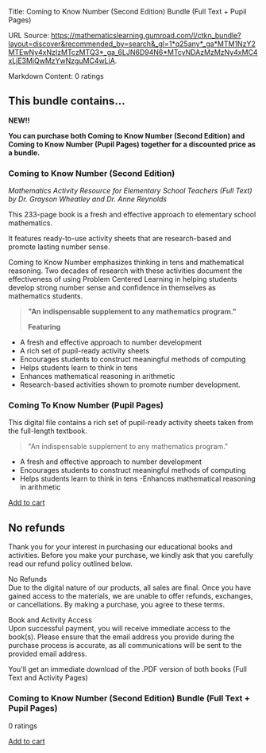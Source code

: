 Title: Coming to Know Number (Second Edition) Bundle (Full Text + Pupil Pages)

URL Source: https://mathematicslearning.gumroad.com/l/ctkn_bundle?layout=discover&recommended_by=search&_gl=1*q25any*_ga*MTM1NzY2MTEwNy4xNzIzMTczMTQ3*_ga_6LJN6D94N6*MTcyNDAzMzMzNy4xMC4xLjE3MjQwMzYwNzguMC4wLjA.

Markdown Content:
0 ratings

This bundle contains...
-----------------------

**NEW!!**

**You can purchase both Coming to Know Number (Second Edition) and Coming to Know Number (Pupil Pages) together for a discounted price as a bundle.**

### Coming to Know Number (Second Edition)

_Mathematics Activity Resource for Elementary School Teachers (Full Text) by Dr. Grayson Wheatley and Dr. Anne Reynolds_

This 233-page book is a fresh and effective approach to elementary school mathematics.

It features ready-to-use activity sheets that are research-based and promote lasting number sense.

Coming to Know Number emphasizes thinking in tens and mathematical reasoning. Two decades of research with these activities document the effectiveness of using Problem Centered Learning in helping students develop strong number sense and confidence in themselves as mathematics students.

> **"An indispensable supplement to any mathematics program."**
> 
> **Featuring**

*   A fresh and effective approach to number development
*   A rich set of pupil-ready activity sheets
*   Encourages students to construct meaningful methods of computing
*   Helps students learn to think in tens
*   Enhances mathematical reasoning in arithmetic
*   Research-based activities shown to promote number development.

### Coming To Know Number (Pupil Pages)

This digital file contains a rich set of pupil-ready activity sheets taken from the full-length textbook.

> "An indispensable supplement to any mathematics program."

*   A fresh and effective approach to number development
*   Encourages students to construct meaningful methods of computing
*   Helps students learn to think in tens -Enhances mathematical reasoning in arithmetic

[Add to cart](https://app.gumroad.com/checkout?layout=discover&recommended_by=search&_gl=1*q25any*_ga*MTM1NzY2MTEwNy4xNzIzMTczMTQ3*_ga_6LJN6D94N6*MTcyNDAzMzMzNy4xMC4xLjE3MjQwMzYwNzguMC4wLjA.&product=juils&quantity=1)

No refunds
----------

Thank you for your interest in purchasing our educational books and activities. Before you make your purchase, we kindly ask that you carefully read our refund policy outlined below.

No Refunds  
Due to the digital nature of our products, all sales are final. Once you have gained access to the materials, we are unable to offer refunds, exchanges, or cancellations. By making a purchase, you agree to these terms.

Book and Activity Access  
Upon successful payment, you will receive immediate access to the book(s). Please ensure that the email address you provide during the purchase process is accurate, as all communications will be sent to the provided email address.

You'll get an immediate download of the .PDF version of both books (Full Text and Activity Pages)

### Coming to Know Number (Second Edition) Bundle (Full Text + Pupil Pages)

0 ratings

[Add to cart](https://app.gumroad.com/checkout?layout=discover&recommended_by=search&_gl=1*q25any*_ga*MTM1NzY2MTEwNy4xNzIzMTczMTQ3*_ga_6LJN6D94N6*MTcyNDAzMzMzNy4xMC4xLjE3MjQwMzYwNzguMC4wLjA.&product=juils&quantity=1)